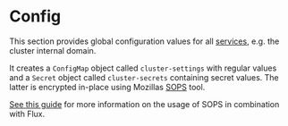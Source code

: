 # Config

This section provides global configuration values for all [services](/cluster/services/), e.g. the cluster internal domain.

It creates a `ConfigMap` object called `cluster-settings` with regular values and a `Secret` object called `cluster-secrets` containing secret values. The latter is encrypted in-place using Mozillas [SOPS](https://github.com/mozilla/sops) tool.

[See this guide](https://fluxcd.io/docs/guides/mozilla-sops/) for more information on the usage of SOPS in combination with Flux.
